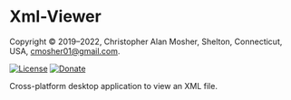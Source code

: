 # Xml-Viewer

Copyright © 2019–2022, Christopher Alan Mosher, Shelton, Connecticut, USA, <cmosher01@gmail.com>.

[![License](https://img.shields.io/github/license/cmosher01/Xml-Viewer.svg)](https://www.gnu.org/licenses/gpl.html)
[![Donate](https://img.shields.io/badge/Donate-PayPal-green.svg)](https://www.paypal.com/cgi-bin/webscr?cmd=_s-xclick&hosted_button_id=CVSSQ2BWDCKQ2)

Cross-platform desktop application to view an XML file.
